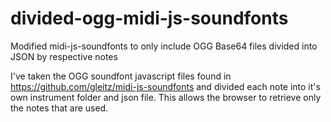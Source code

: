 # divided-ogg-midi-js-soundfonts
Modified midi-js-soundfonts to only include OGG Base64 files divided into JSON by respective notes

I've taken the OGG soundfont javascript files found in https://github.com/gleitz/midi-js-soundfonts and divided each note into it's own instrument folder and json file. This allows the browser to retrieve only the notes that are used.
